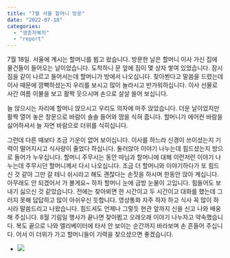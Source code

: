 ```yaml
---
title: "7월 서울 할머니 방문"
date: "2022-07-18"
categories: 
  - "생존자복지"
  - "report"
---
```


7월 18일. 서울에 계시는 할머니를 뵙고 왔습니다. 방문한 날은 할머니 이사 가신 집에 물건들이 들어오는 날이었습니다. 도착하니 문 앞에 짐이 몇 상자 쌓여 있었습니다. 잠시 짐을 같이 나르고 들어서는데 할머니가 방에서 나오십니다. 찾아뵌다고 말씀을 드렸는데 이사 때문에 깜빡하셨는지 우리를 보시고 많이 놀라시고 반가워하십니다. 이사 선물로 사간 여름 이불을 보고 활짝 웃으시며 손으로 살살 쓸어 보십니다.

늘 앉으시는 자리에 할머니 앉으시고 우리도 의자에 마주 앉았습니다. 더운 날이었지만 활짝 열어 놓은 창문으로 바람이 솔솔 들어와 땀을 식혀 줍니다. 할머니가 에어컨 바람을 싫어하셔서 늘 자연 바람으로 더위를 식히십니다.

그런데 다른 때보다 조금 기운이 없어 보이십니다. 이사를 하느라 신경이 쓰이셨는지 기력이 떨어지시고 식사량이 줄었다 하십니다. 둘러앉아 이야기 나누는데 힘드셨는지 방으로 들어가 누우십니다. 할머니 주무시는 동안 따님과 할머니에 대해 이런저런 이야기 나누는데 주무시던 할머니께서 다시 나오십니다. 조금 더 할머니와 이야기하다가 또 힘드신 것 같아 그만 갈 테니 쉬시라고 해도 괜찮다는 손짓을 하시며 한동안 앉아 계십니다. 아무래도 안 되겠어서 가 볼게요~ 하자 할머니 눈에 금방 눈물이 고입니다. 힘들어도 보내기 싫으신 것 같았습니다. 전에는 찾아뵈면 한 시간이고 두 시간이고 대화를 했는데 그러지 못해 답답하고 많이 아쉬우신 듯합니다. 영상통화 자주 하자 하고 식사 꼭 많이 하시라 말씀드리고 나왔습니다. 힘드셔도 언제나 그렇듯 현관 앞까지 신을 신고 나와 배웅해 주십니다. 8월 기림일 행사가 끝나면 찾아뵙고 오래오래 이야기 나누자고 약속했습니다. 복도 끝으로 나와 엘리베이터에 타서 안 보이는 순간까지 바라보며 손 흔들어 주십니다. 어서 이 더위가 가고 할머니들이 기력을 찾으셨으면 좋겠습니다.

- ![](https://womenandwar.net/kr/wp-content/uploads/2022/07/사본-Resized_20220718_1532102.jpg)
